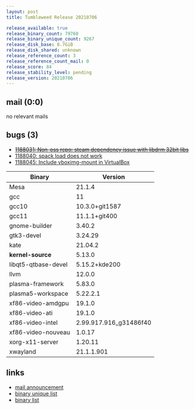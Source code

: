 ```yaml
---
layout: post
title: Tumbleweed Release 20210706

release_available: true
release_binary_count: 79760
release_binary_unique_count: 9267
release_disk_base: 8.7GiB
release_disk_shared: unknown
release_reference_count: 3
release_reference_count_mail: 0
release_score: 84
release_stability_level: pending
release_version: 20210706
---
```


## mail (0:0)

no relevant mails

## bugs (3)

<!--more-->

- ~~[1188031: Non-oss repo: steam dependency issue with libdrm 32bit libs](https://bugzilla.opensuse.org/show_bug.cgi?id=1188031)~~
- [1188040: spack load does not work](https://bugzilla.opensuse.org/show_bug.cgi?id=1188040)
- [1188045: Include vboximg-mount in VirtualBox](https://bugzilla.opensuse.org/show_bug.cgi?id=1188045)

Binary | Version
--- | ---
Mesa | 21.1.4
gcc | 11
gcc10 | 10.3.0+git1587
gcc11 | 11.1.1+git400
gnome-builder | 3.40.2
gtk3-devel | 3.24.29
kate | 21.04.2
**kernel-source** | 5.13.0
libqt5-qtbase-devel | 5.15.2+kde200
llvm | 12.0.0
plasma-framework | 5.83.0
plasma5-workspace | 5.22.2.1
xf86-video-amdgpu | 19.1.0
xf86-video-ati | 19.1.0
xf86-video-intel | 2.99.917.916_g31486f40
xf86-video-nouveau | 1.0.17
xorg-x11-server | 1.20.11
xwayland | 21.1.1.901

## links

- [mail announcement](https://lists.opensuse.org/archives/list/factory@lists.opensuse.org/thread/DPSTENLBJRL2GEC5V7QXCDBBOF4APQZE)
- [binary unique list](http://download.opensuse.org/history/20210706/rpm.unique.list)
- [binary list](http://download.opensuse.org/history/20210706/rpm.list)
